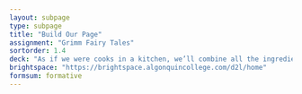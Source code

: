 ```yaml
---
layout: subpage
type: subpage
title: "Build Our Page"
assignment: "Grimm Fairy Tales"
sortorder: 1.4
deck: "As if we were cooks in a kitchen, we’ll combine all the ingredients above to create a delicious typographic dish."
brightspace: "https://brightspace.algonquincollege.com/d2l/home"
formsum: formative
---
```

